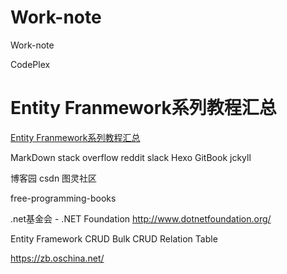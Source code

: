 # Work-note
Work-note

CodePlex  

# Entity Franmework系列教程汇总
[Entity Franmework系列教程汇总](https://www.cnblogs.com/wyy1234/p/9650759.html)

MarkDown
stack overflow
reddit 
slack
Hexo
GitBook
jckyll

博客园
csdn
图灵社区

free-programming-books

.net基金会 - .NET Foundation
http://www.dotnetfoundation.org/

Entity Framework 
CRUD
Bulk CRUD
Relation Table

https://zb.oschina.net/
